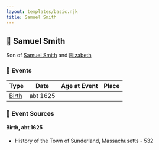 ```yaml
---
layout: templates/basic.njk
title: Samuel Smith
---
```

## 🔵 Samuel Smith

Son of [Samuel Smith](/people/8/86804391) and [Elizabeth ](/people/7/71389724)

### 📆 Events

Type | Date | Age at Event | Place
------ | ------ | ------ | ------
[Birth](#event-event-2) | abt 1625 |  |

### 📰 Event Sources

#### <a id="event-event-2"></a> Birth, abt 1625
* History of the Town of Sunderland, Massachusetts  - 532
